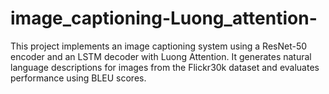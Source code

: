 # image_captioning-Luong_attention-
This project implements an image captioning system using a ResNet-50 encoder and an LSTM decoder with Luong Attention. It generates natural language descriptions for images from the Flickr30k dataset and evaluates performance using BLEU scores.
